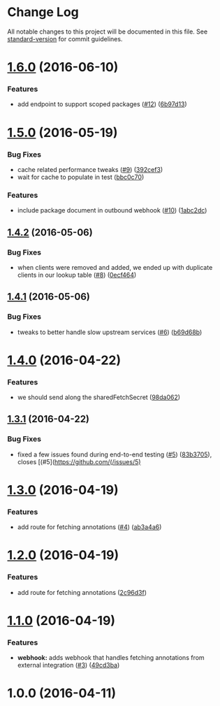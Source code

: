 # Change Log

All notable changes to this project will be documented in this file. See [standard-version](https://github.com/conventional-changelog/standard-version) for commit guidelines.

<a name="1.6.0"></a>
# [1.6.0](https://github.com/npm/annotation-api/compare/v1.5.0...v1.6.0) (2016-06-10)


### Features

* add endpoint to support scoped packages ([#12](https://github.com/npm/annotation-api/issues/12)) ([6b97d13](https://github.com/npm/annotation-api/commit/6b97d13))



<a name="1.5.0"></a>
# [1.5.0](https://github.com/npm/annotation-api/compare/v1.4.2...v1.5.0) (2016-05-19)


### Bug Fixes

* cache related performance tweaks ([#9](https://github.com/npm/annotation-api/issues/9)) ([392cef3](https://github.com/npm/annotation-api/commit/392cef3))
* wait for cache to populate in test ([bbc0c70](https://github.com/npm/annotation-api/commit/bbc0c70))


### Features

* include package document in outbound webhook ([#10](https://github.com/npm/annotation-api/issues/10)) ([1abc2dc](https://github.com/npm/annotation-api/commit/1abc2dc))



<a name="1.4.2"></a>
## [1.4.2](https://github.com/npm/annotation-api/compare/v1.4.1...v1.4.2) (2016-05-06)


### Bug Fixes

* when clients were removed and added, we ended up with duplicate clients in our lookup table ([#8](https://github.com/npm/annotation-api/issues/8)) ([0ecf464](https://github.com/npm/annotation-api/commit/0ecf464))



<a name="1.4.1"></a>
## [1.4.1](https://github.com/npm/annotation-api/compare/v1.4.0...v1.4.1) (2016-05-06)


### Bug Fixes

* tweaks to better handle slow upstream services ([#6](https://github.com/npm/annotation-api/issues/6)) ([b69d68b](https://github.com/npm/annotation-api/commit/b69d68b))



<a name="1.4.0"></a>
# [1.4.0](https://github.com/npm/annotation-api/compare/v1.3.1...v1.4.0) (2016-04-22)


### Features

* we should send along the sharedFetchSecret ([98da062](https://github.com/npm/annotation-api/commit/98da062))



<a name="1.3.1"></a>
## [1.3.1](https://github.com/npm/annotation-api/compare/v1.3.0...v1.3.1) (2016-04-22)


### Bug Fixes

* fixed a few issues found during end-to-end testing ([#5](https://github.com/npm/annotation-api/issues/5)) ([83b3705](https://github.com/npm/annotation-api/commit/83b3705)), closes [(#5](https://github.com/(/issues/5)



<a name="1.3.0"></a>
# [1.3.0](https://github.com/npm/annotation-api/compare/v1.1.0...v1.3.0) (2016-04-19)


### Features

* add route for fetching annotations ([#4](https://github.com/npm/annotation-api/issues/4)) ([ab3a4a6](https://github.com/npm/annotation-api/commit/ab3a4a6))



<a name="1.2.0"></a>
# [1.2.0](https://github.com/npm/annotation-api/compare/v1.1.0...v1.2.0) (2016-04-19)


### Features

* add route for fetching annotations ([2c96d3f](https://github.com/npm/annotation-api/commit/2c96d3f))



<a name="1.1.0"></a>
# [1.1.0](https://github.com/npm/annotation-api/compare/v1.0.0...v1.1.0) (2016-04-19)


### Features

* **webhook:** adds webhook that handles fetching annotations from external integration ([#3](https://github.com/npm/annotation-api/issues/3)) ([49cd3ba](https://github.com/npm/annotation-api/commit/49cd3ba))



<a name="1.0.0"></a>
# 1.0.0 (2016-04-11)
